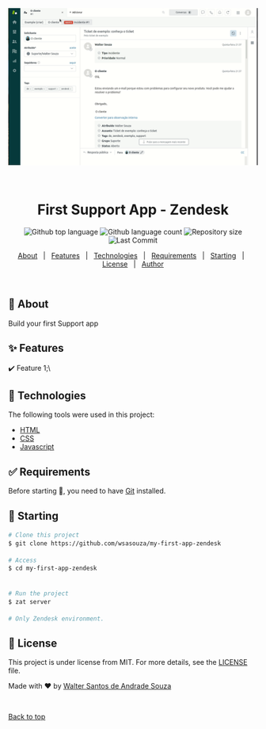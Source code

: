 <div align="center" id="top"> 
  <img src="./assets/zendesk.gif" alt="Demo do funcionamento do app" />

&#xa0;

  <!-- <a href="https://xr_app.netlify.app">Demo</a> -->
</div>

<h1 align="center">First Support App - Zendesk</h1>

<p align="center">
  <img alt="Github top language" src="https://img.shields.io/github/languages/top/wsasouza/my-first-app-zendesk?color=17494D">

  <img alt="Github language count" src="https://img.shields.io/github/languages/count/wsasouza/my-first-app-zendesk?color=17494D">

  <img alt="Repository size" src="https://img.shields.io/github/repo-size/wsasouza/my-first-app-zendesk?color=17494D">

  <img alt="Last Commit" src="https://img.shields.io/github/last-commit/wsasouza/my-first-app-zendesk?color=17494D">
  
</p>

<p align="center">
  <a href="#dart-about">About</a> &#xa0; | &#xa0; 
  <a href="#sparkles-features">Features</a> &#xa0; | &#xa0;
  <a href="#rocket-technologies">Technologies</a> &#xa0; | &#xa0;
  <a href="#white_check_mark-requirements">Requirements</a> &#xa0; | &#xa0;
  <a href="#checkered_flag-starting">Starting</a> &#xa0; | &#xa0;
  <a href="#memo-license">License</a> &#xa0; | &#xa0;
  <a href="https://github.com/wsasouza" target="_blank">Author</a>
</p>

<br>

## :dart: About

Build your first Support app

## :sparkles: Features

:heavy_check_mark: Feature 1;\

## :rocket: Technologies

The following tools were used in this project:

- [HTML](https://expo.io/)
- [CSS](https://nodejs.org/en/)
- [Javascript](https://pt-br.reactjs.org/)

## :white_check_mark: Requirements

Before starting :checkered_flag:, you need to have [Git](https://git-scm.com) installed.

## :checkered_flag: Starting

```bash
# Clone this project
$ git clone https://github.com/wsasouza/my-first-app-zendesk

# Access
$ cd my-first-app-zendesk


# Run the project
$ zat server

# Only Zendesk environment.
```

## :memo: License

This project is under license from MIT. For more details, see the [LICENSE](LICENSE.md) file.

Made with :heart: by <a href="https://github.com/wsasouza" target="_blank">Walter Santos de Andrade Souza</a>

&#xa0;

<a href="#top">Back to top</a>
